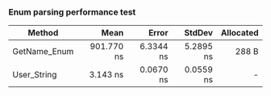 ﻿### Enum parsing performance test


|       Method |       Mean |     Error |    StdDev | Allocated |
|------------- |-----------:|----------:|----------:|----------:|
| GetName_Enum | 901.770 ns | 6.3344 ns | 5.2895 ns |     288 B |
|  User_String |   3.143 ns | 0.0670 ns | 0.0559 ns |         - |